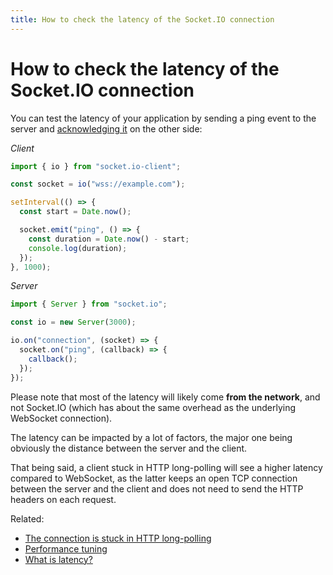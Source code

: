 ```yaml
---
title: How to check the latency of the Socket.IO connection
---
```


# How to check the latency of the Socket.IO connection

You can test the latency of your application by sending a ping event to the server and [acknowledging it](/docs/v4/emitting-events/#acknowledgements) on the other side:

*Client*

```js
import { io } from "socket.io-client";

const socket = io("wss://example.com");

setInterval(() => {
  const start = Date.now();

  socket.emit("ping", () => {
    const duration = Date.now() - start;
    console.log(duration);
  });
}, 1000);
```

*Server*

```js
import { Server } from "socket.io";

const io = new Server(3000);

io.on("connection", (socket) => {
  socket.on("ping", (callback) => {
    callback();
  });
});
```

Please note that most of the latency will likely come **from the network**, and not Socket.IO (which has about the same overhead as the underlying WebSocket connection).

The latency can be impacted by a lot of factors, the major one being obviously the distance between the server and the client.

That being said, a client stuck in HTTP long-polling will see a higher latency compared to WebSocket, as the latter keeps an open TCP connection between the server and the client and does not need to send the HTTP headers on each request.

Related:

- [The connection is stuck in HTTP long-polling](/docs/v4/troubleshooting-connection-issues/#problem-the-socket-is-stuck-in-http-long-polling)
- [Performance tuning](/docs/v4/performance-tuning/)
- [What is latency?](https://www.cloudflare.com/learning/performance/glossary/what-is-latency/)
